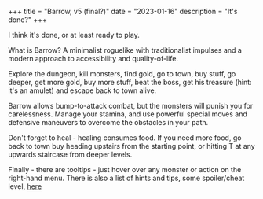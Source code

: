 +++
title = "Barrow, v5 (final?)"
date = "2023-01-16"
description = "It's done?"
+++

I think it's done, or at least ready to play.

What is Barrow?  A minimalist roguelike with traditionalist impulses and a modern approach to 
accessibility and quality-of-life.

Explore the dungeon, kill monsters, find gold, go to town, buy stuff, go deeper, get more gold, buy more stuff, beat the boss, get his treasure (hint: it's an amulet) and escape back to town alive.

Barrow allows bump-to-attack combat, but the monsters will punish you for carelessness. Manage your stamina, and use powerful special moves and defensive maneuvers to overcome the obstacles in your path.

Don't forget to heal - healing consumes food.  If you need more food, go back to town buy heading upstairs from the starting point, or hitting T at any upwards staircase from deeper levels.

Finally - there are tooltips - just hover over any monster or action on the right-hand menu.  There is also a list of hints and tips, some spoiler/cheat level, [here](../barrow-hints)

<canvas id="canvas" width="640" height="480"></canvas>
<script src="./wasm/barrow_v5.js"></script>
<script>
    window.addEventListener("load", async () => {
    await wasm_bindgen("./wasm/barrow_v5_bg.wasm");
    });
</script>